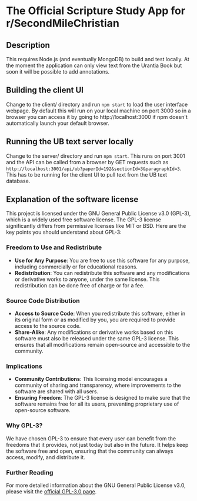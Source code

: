 # The Official Scripture Study App for r/SecondMileChristian

## Description

This requires Node.js (and eventually MongoDB) to build and test locally. At the moment the application can only view text from the Urantia Book but soon it will be possible to add annotations.

## Building the client UI

Change to the client/ directory and run `npm start` to load the user interface webpage. By default this will run on your local machine on port 3000 so in a browser you can access it by going to http://localhost:3000 if npm doesn't automatically launch your default browser.

## Running the UB text server locally

Change to the server/ directory and run `npm start`. This runs on port 3001 and the API can be called from a browser by GET requests such as `http://localhost:3001/api/ub?paperId=192&sectionId=3&paragraphId=3`. This has to be running for the client UI to pull text from the UB text database.

## Explanation of the software license

This project is licensed under the GNU General Public License v3.0 (GPL-3), which is a widely used free software license. The GPL-3 license significantly differs from permissive licenses like MIT or BSD. Here are the key points you should understand about GPL-3:

### Freedom to Use and Redistribute

- **Use for Any Purpose**: You are free to use this software for any purpose, including commercially or for educational reasons.
- **Redistribution**: You can redistribute this software and any modifications or derivative works to anyone, under the same license. This redistribution can be done free of charge or for a fee.

### Source Code Distribution

- **Access to Source Code**: When you redistribute this software, either in its original form or as modified by you, you are required to provide access to the source code.
- **Share-Alike**: Any modifications or derivative works based on this software must also be released under the same GPL-3 license. This ensures that all modifications remain open-source and accessible to the community.

### Implications

- **Community Contributions**: This licensing model encourages a community of sharing and transparency, where improvements to the software are shared with all users.
- **Ensuring Freedom**: The GPL-3 license is designed to make sure that the software remains free for all its users, preventing proprietary use of open-source software.

### Why GPL-3?

We have chosen GPL-3 to ensure that every user can benefit from the freedoms that it provides, not just today but also in the future. It helps keep the software free and open, ensuring that the community can always access, modify, and distribute it.

### Further Reading

For more detailed information about the GNU General Public License v3.0, please visit the [official GPL-3.0 page](https://www.gnu.org/licenses/gpl-3.0.html).
